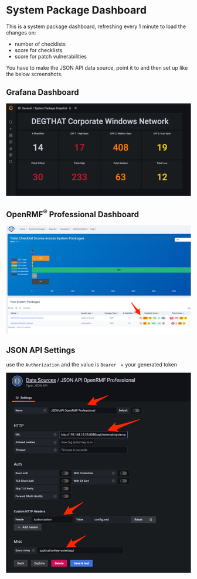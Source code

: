 # System Package Dashboard
This is a system package dashboard, refreshing every 1 minute to load the changes on:
* number of checklists
* score for checklists
* score for patch vulnerabilities

You have to make the JSON API data source, point it to and then set up like the below screenshots.

## Grafana Dashboard
![Grafana Dashboard](./img/systempackage-dashboard.jpg?raw=true)

## OpenRMF<sup>&reg;</sup> Professional Dashboard
![Application Dashboard](./img/systempackage-listing.jpg?raw=true)

## JSON API Settings
use the `Authorization` and the value is `Bearer ` + your generated token

![Datasource Setting](./img/jsonapi-settings.png?raw=true)
